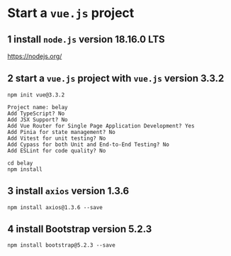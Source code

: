 # Start a `vue.js` project
## 1 install `node.js` version 18.16.0 LTS
https://nodejs.org/
## 2 start a `vue.js` project with `vue.js` version 3.3.2
```
npm init vue@3.3.2

Project name: belay
Add TypeScript? No
Add JSX Support? No
Add Vue Router for Single Page Application Development? Yes
Add Pinia for state management? No
Add Vitest for unit testing? No
Add Cypass for both Unit and End-to-End Testing? No
Add ESLint for code quality? No

cd belay
npm install
```
## 3 install `axios` version 1.3.6
```
npm install axios@1.3.6 --save
```
## 4 install Bootstrap version 5.2.3
```
npm install bootstrap@5.2.3 --save
```